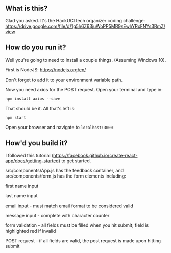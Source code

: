 ## What is this?
Glad you asked. It's the HackUCI tech organizer coding challenge: https://drive.google.com/file/d/1g5h6Z63juWoPP5MR9sEwhYRxFNYs3RmZ/view

## How do you run it?
Well you're going to need to install a couple things. (Assuming Windows 10).

First is NodeJS: https://nodejs.org/en/

Don't forget to add it to your environment variable path.

Now you need axios for the POST request. Open your terminal and type in:

`npm install axios --save`

That should be it. All that's left is:

`npm start`

Open your browser and navigate to `localhost:3000`

## How'd you build it?
I followed this tutorial (https://facebook.github.io/create-react-app/docs/getting-started) to get started.

src/components/App.js has the feedback container, and src/components/form.js has the form elements including: 

first name input

last name input

email input - must match email format to be considered valid

message input - complete with character counter

form validation - all fields must be filled when you hit submit; field is highlighted red if invalid

POST request - if all fields are valid, the post request is made upon hitting submit